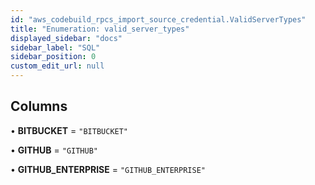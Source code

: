 ```yaml
---
id: "aws_codebuild_rpcs_import_source_credential.ValidServerTypes"
title: "Enumeration: valid_server_types"
displayed_sidebar: "docs"
sidebar_label: "SQL"
sidebar_position: 0
custom_edit_url: null
---
```


## Columns

• **BITBUCKET** = ``"BITBUCKET"``

• **GITHUB** = ``"GITHUB"``

• **GITHUB\_ENTERPRISE** = ``"GITHUB_ENTERPRISE"``
